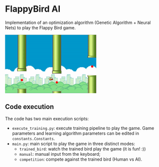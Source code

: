 # FlappyBird AI
Implementation of an optimization algorithm (Genetic Algorithm + Neural Nets) to play the Flappy Bird game.

![AI Bird](img/example.gif "Trained AI")

## Code execution
The code has two main execution scripts:

* `execute_training.py`: execute training pipeline to play the game. Game parameters and learning algorithm parameters can be edited in `constants.Constants`.
* `main.py`: main script to play the game in three distinct modes:
  * `trained_bird`: watch the trained bird play the game (it is fun! :))
  * `manual`: manual input from the keyboard;
  * `competition`: compete against the trained bird (Human vs AI).
